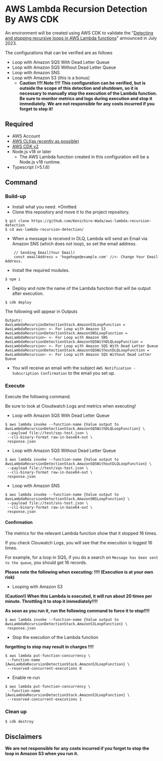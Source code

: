 # AWS Lambda Recursion Detection By AWS CDK
An environment will be created using AWS CDK to validate the "[Detecting and stopping recursive loops in AWS Lambda functions](https://aws.amazon.com/blogs/compute/detecting-and-stopping-recursive-loops-in-aws-lambda-functions/)" announced in July 2023.

The configurations that can be verified are as follows
- Loop with Amazon SQS With Dead Letter Queue
- Loop with Amazon SQS Without Dead Letter Queue
- Loop with Amazon SNS
- Loop with Amazon S3 (this is a bonus)
    - **Caution !!!! Note !!!! This configuration can be verified, but is outside the scope of this detection and shutdown, so it is necessary to manually stop the execution of the Lambda function. Be sure to monitor metrics and logs during execution and stop it immediately. We are not responsible for any costs incurred if you forget to stop it!**

## Required
- AWS Account
- [AWS CLI(as recently as possible)](https://docs.aws.amazon.com/ja_jp/cli/latest/userguide/getting-started-install.html)
- [AWS CDK v2](https://docs.aws.amazon.com/ja_jp/cdk/v2/guide/getting_started.html)
- Node.js v18 or later
    - The AWS Lambda function created in this configuration will be a Node.js v18 runtime.
- Typescript (>5.1.6)

## Command
### Build-up

- Install what you need. *Omitted.
- Clone this repository and move it to the project repository.

```
$ git clone https://github.com/Kenichiro-Wada/aws-lambda-recursion-detection
$ cd aws-lambda-recursion-detection/
```

- When a message is received in DLQ, Lambda will send an Email via Amazon SNS (which does not loop), so set the email address.

```
    // Sending Email(Your Email)
    const emailAddress = 'hogehoge@example.com' //<- Change Your Email Address.
```

- Install the required modules.

`$ npm i`

- Deploy and note the name of the Lambda function that will be output after execution.

`$ cdk deploy`

The following will appear in Outputs
```
Outputs:
AwsLambdaRecursionDetectionStack.AmazonS3LoopFunction = AwsLambdaRecursion~ <- For Loop with Amazon S3
AwsLambdaRecursionDetectionStack.AmazonSNSLoopFunction = AwsLambdaRecursion~ <- For Loop with Amazon SNS
AwsLambdaRecursionDetectionStack.AmazonSQSWithDLQLoopFunction = AwsLambdaRecursion~ <- For Loop with Amazon SQS With Dead Letter Queue
AwsLambdaRecursionDetectionStack.AmazonSQSWithoutDLQLoopFunction = AwsLambdaRecursion~ <- For Loop with Amazon SQS Without Dead Letter Queue
```

- You will receive an email with the subject `AWS Notification - Subscription Confirmation` to the email you set up.

### Execute

Execute the following command.

Be sure to look at Cloudwatch Logs and metrics when executing!

- Loop with Amazon SQS With Dead Letter Queue

```
$ aws lambda invoke --function-name {Value output to AwsLambdaRecursionDetectionStack.AmazonSQSWithDLQLoopFunction} \
 --payload file://test/sqs-test.json \
 --cli-binary-format raw-in-base64-out \
 response.json
```

- Loop with Amazon SQS Without Dead Letter Queue

```
$ aws lambda invoke --function-name {Value output to AwsLambdaRecursionDetectionStack.AmazonSQSWithoutDLQLoopFunction} \
 --payload file://test/sqs-test.json \
 --cli-binary-format raw-in-base64-out \
 response.json
```

- Loop with Amazon SNS

```
$ aws lambda invoke --function-name {Value output to AwsLambdaRecursionDetectionStack.AmazonSNSLoopFunction} \
 --payload file://test/sns-test.json \
 --cli-binary-format raw-in-base64-out \
 response.json
```

#### Confirmation
The metrics for the relevant Lambda function show that it stopped 16 times.

If you check Clouwatch Logs, you will see that the execution is logged 16 times.

For example, for a loop in SQS, if you do a search on `Message has been sent to the queue`, you should get 16 records.

**Please note the following when executing: !!!! (Execution is at your own risk)**

- Looping with Amazon S3

**(Caution!) When this Lambda is executed, it will run about 20 times per minute. Throttling it to stop it immediately!!!!**

**As soon as you run it, run the following command to force it to stop!!!!**

```
$ aws lambda invoke --function-name {Value output to AwsLambdaRecursionDetectionStack.AmazonS3LoopFunction} \
 response.json
```

- Stop the execution of the Lambda function

**forgetting to stop may result in charges !!!!**

```
$ aws lambda put-function-concurrency \
 --function-name {AwsLambdaRecursionDetectionStack.AmazonS3LoopFunction} \
 --reserved-concurrent-executions 0
```

- Enable re-run

```
$ aws lambda put-function-concurrency \
 --function-name {AwsLambdaRecursionDetectionStack.AmazonS3LoopFunction} \
 --reserved-concurrent-executions 1
```

### Clean up

`$ cdk destroy`

## Disclaimers

**We are not responsible for any costs incurred if you forget to stop the loop in Amazon S3 when you run it.**
